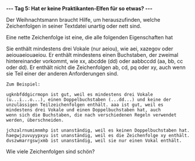 **--- Tag 5: Hat er keine Praktikanten-Elfen für so etwas? ---**

Der Weihnachtsmann braucht Hilfe, um herauszufinden, welche Zeichenfolgen in seiner Textdatei unartig oder nett sind.

Eine nette Zeichenfolge ist eine, die alle folgenden Eigenschaften hat

Sie enthält mindestens drei Vokale (nur aeiou), wie aei, xazegov oder aeiouaeiouaeiou.
Er enthält mindestens einen Buchstaben, der zweimal hintereinander vorkommt, wie xx, abcdde (dd) oder 
aabbccdd (aa, bb, cc oder dd).
Er enthält nicht die Zeichenfolgen ab, cd, pq oder xy, auch wenn sie Teil einer der anderen Anforderungen sind.
```
Zum Beispiel:

ugknbfddgicrmopn ist gut, weil es mindestens drei Vokale (u...i...o...), einen Doppelbuchstaben (...dd...) und keine der 
unzulässigen Teilzeichenfolgen enthält. aaa ist gut, weil es mindestens drei Vokale und einen Doppelbuchstaben hat, auch 
wenn sich die Buchstaben, die nach verschiedenen Regeln verwendet werden, überschneiden.

jchzalrnumimnmhp ist unanständig, weil es keinen Doppelbuchstaben hat.
haegwjzuvuyypxyu ist unanständig, weil es die Zeichenfolge xy enthält.
dvszwmarrgswjxmb ist unanständig, weil sie nur einen Vokal enthält.
```

Wie viele Zeichenfolgen sind schön?
